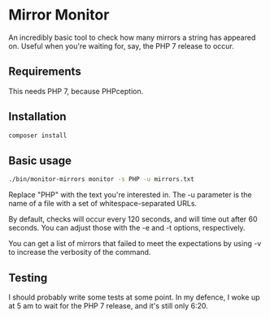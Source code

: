 # Mirror Monitor

An incredibly basic tool to check how many mirrors a string has appeared on.
Useful when you're waiting for, say, the PHP 7 release to occur.

## Requirements

This needs PHP 7, because PHPception.

## Installation

```bash
composer install
```

## Basic usage

```bash
./bin/monitor-mirrors monitor -s PHP -u mirrors.txt
```

Replace "PHP" with the text you're interested in. The -u parameter is the name
of a file with a set of whitespace-separated URLs.

By default, checks will occur every 120 seconds, and will time out after 60
seconds. You can adjust those with the -e and -t options, respectively.

You can get a list of mirrors that failed to meet the expectations by using -v
to increase the verbosity of the command.

## Testing

I should probably write some tests at some point. In my defence, I woke up at 5
am to wait for the PHP 7 release, and it's still only 6:20.
